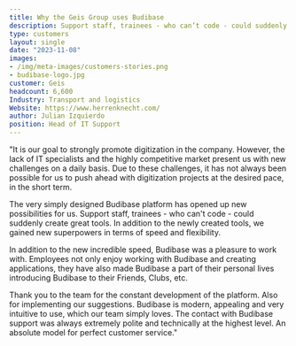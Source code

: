 ```yaml
---
title: Why the Geis Group uses Budibase
description: Support staff, trainees - who can’t code - could suddenly create great tools. 
type: customers
layout: single
date: "2023-11-08"
images:
- /img/meta-images/customers-stories.png
- budibase-logo.jpg
customer: Geis
headcount: 6,600
Industry: Transport and logistics
Website: https://www.herrenknecht.com/
author: Julian Izquierdo
position: Head of IT Support
---
```


"It is our goal to strongly promote digitization in the company. However, the lack of IT specialists and the highly competitive market present us with new challenges on a daily basis. Due to these challenges, it has not always been possible for us to push ahead with digitization projects at the desired pace, in the short term.

The very simply designed Budibase platform has opened up new possibilities for us. Support staff, trainees - who can't code - could suddenly create great tools. In addition to the newly created tools, we gained new superpowers in terms of speed and flexibility.

In addition to the new incredible speed, Budibase was a pleasure to work with. Employees not only enjoy working with Budibase and creating applications, they have also made Budibase a part of their personal lives introducing Budibase to their Friends, Clubs, etc. 

Thank you to the team for the constant development of the platform. Also for implementing our suggestions. Budibase is modern, appealing and very intuitive to use, which our team simply loves. The contact with Budibase support was always extremely polite and technically at the highest level. An absolute model for perfect customer service."
